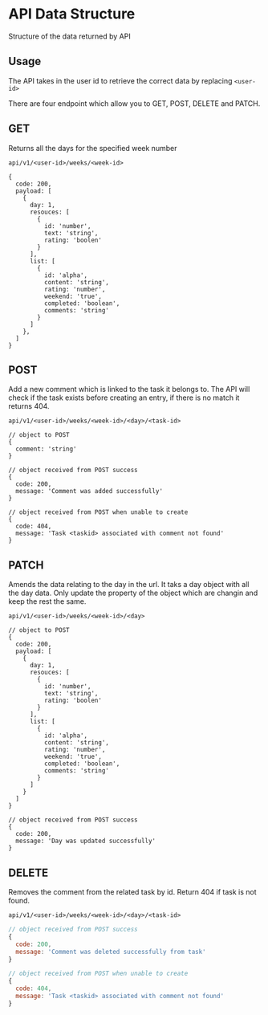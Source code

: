 # API Data Structure

Structure of the data returned by API

## Usage

The API takes in the user id to retrieve the correct data by replacing `<user-id>`

There are four endpoint which allow you to GET, POST, DELETE and PATCH.

## GET

Returns all the days for the specified week number

`api/v1/<user-id>/weeks/<week-id>`

```JS
{
  code: 200,
  payload: [
    {
      day: 1,
      resouces: [
        {
          id: 'number',
          text: 'string',
          rating: 'boolen'
        }
      ],
      list: [
        {
          id: 'alpha',
          content: 'string',
          rating: 'number',
          weekend: 'true',
          completed: 'boolean',
          comments: 'string'
        }
      ]
    },
  ]
}
```

## POST

Add a new comment which is linked to the task it belongs to.
The API will check if the task exists before creating an entry, if there is no match it returns 404.

`api/v1/<user-id>/weeks/<week-id>/<day>/<task-id>`

```JS
// object to POST
{
  comment: 'string'
}

// object received from POST success
{
  code: 200,
  message: 'Comment was added successfully'
}

// object received from POST when unable to create
{
  code: 404,
  message: 'Task <taskid> associated with comment not found'
}
```

## PATCH

Amends the data relating to the day in the url.
It taks a day object with all the day data. Only update the property of the object which are
changin and keep the rest the same.

`api/v1/<user-id>/weeks/<week-id>/<day>`

```JS
// object to POST
{
  code: 200,
  payload: [
    {
      day: 1,
      resouces: [
        {
          id: 'number',
          text: 'string',
          rating: 'boolen'
        }
      ],
      list: [
        {
          id: 'alpha',
          content: 'string',
          rating: 'number',
          weekend: 'true',
          completed: 'boolean',
          comments: 'string'
        }
      ]
    }
  ]
}

// object received from POST success
{
  code: 200,
  message: 'Day was updated successfully'
}
```

## DELETE

Removes the comment from the related task by id.
Return 404 if task is not found.

`api/v1/<user-id>/weeks/<week-id>/<day>/<task-id>`

```js
// object received from POST success
{
  code: 200,
  message: 'Comment was deleted successfully from task'
}

// object received from POST when unable to create
{
  code: 404,
  message: 'Task <taskid> associated with comment not found'
}
```
